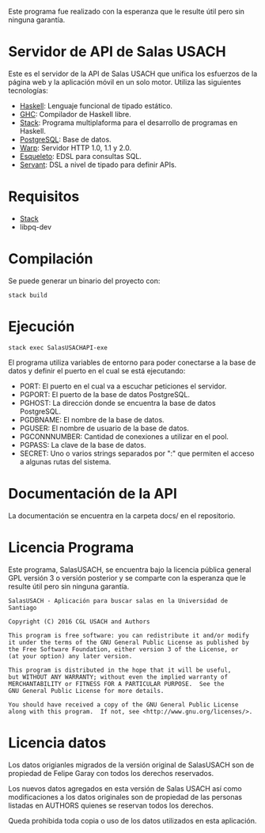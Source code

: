 Este programa fue realizado con la esperanza que le resulte útil pero sin
ninguna garantía.

# Servidor de API de Salas USACH

Este es el servidor de la API de Salas USACH que unifica los esfuerzos de la
página web y la aplicación móvil en un solo motor. Utiliza las siguientes
tecnologías:


* [Haskell](https://www.haskell.org/): Lenguaje funcional de tipado estático.
* [GHC](https://www.haskell.org/ghc/): Compilador de Haskell libre.
* [Stack](https://github.com/commercialhaskell/stack): Programa multiplaforma para el desarrollo de programas en Haskell.
* [PostgreSQL](https://www.postgresql.org/): Base de datos.
* [Warp](https://hackage.haskell.org/package/warp): Servidor HTTP 1.0, 1.1 y 2.0.
* [Esqueleto](https://hackage.haskell.org/package/esqueleto): EDSL para consultas SQL.
* [Servant](https://github.com/haskell-servant/servant): DSL a nivel de tipado para definir APIs.


# Requisitos

* [Stack](https://github.com/commercialhaskell/stack)
* libpq-dev

# Compilación

Se puede generar un binario del proyecto con:

```
stack build
```

# Ejecución

```
stack exec SalasUSACHAPI-exe
```

El programa utiliza variables de entorno para poder conectarse a la base de
datos y definir el puerto en el cual se está ejecutando:

* PORT: El puerto en el cual va a escuchar peticiones el servidor.
* PGPORT: El puerto de la base de datos PostgreSQL.
* PGHOST: La dirección donde se encuentra la base de datos PostgreSQL.
* PGDBNAME: El nombre de la base de datos.
* PGUSER: El nombre de usuario de la base de datos.
* PGCONNNUMBER: Cantidad de conexiones a utilizar en el pool.
* PGPASS: La clave de la base de datos.
* SECRET: Uno o varios strings separados por ":" que permiten el acceso a
  algunas rutas del sistema.

# Documentación de la API


La documentación se encuentra en la carpeta docs/ en el repositorio.


# Licencia Programa

Este programa, SalasUSACH, se encuentra bajo la licencia pública general GPL
versión 3 o versión posterior y se comparte con la esperanza que le resulte útil
pero sin ninguna garantía.


```
SalasUSACH - Aplicación para buscar salas en la Universidad de Santiago

Copyright (C) 2016 CGL USACH and Authors

This program is free software: you can redistribute it and/or modify
it under the terms of the GNU General Public License as published by
the Free Software Foundation, either version 3 of the License, or
(at your option) any later version.

This program is distributed in the hope that it will be useful,
but WITHOUT ANY WARRANTY; without even the implied warranty of
MERCHANTABILITY or FITNESS FOR A PARTICULAR PURPOSE.  See the
GNU General Public License for more details.

You should have received a copy of the GNU General Public License
along with this program.  If not, see <http://www.gnu.org/licenses/>.
```

# Licencia datos

Los datos origianles migrados de la versión original de SalasUSACH son de
propiedad de Felipe Garay con todos los derechos reservados.

Los nuevos datos agregados en esta versión de Salas USACH así como
modificaciones a los datos originales son de propiedad de las personas listadas
en AUTHORS quienes se reservan todos los derechos.

Queda prohibida toda copia o uso de los datos utilizados en esta aplicación.


